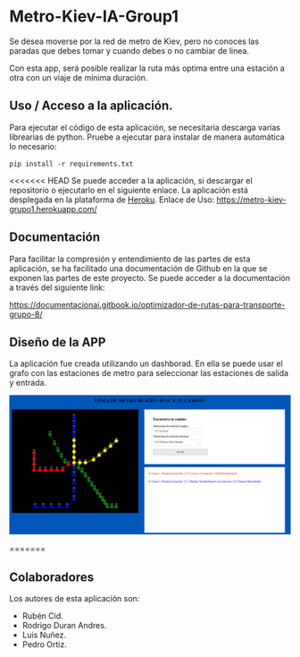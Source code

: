 # Metro-Kiev-IA-Group1
Se desea moverse por la red de metro de Kiev, pero no conoces las paradas que debes tomar y cuando debes o no cambiar de linea. 

Con esta app, será posible realizar la ruta más optima entre una estación a otra con un viaje de mínima duración.


## Uso / Acceso a la aplicación.

Para ejecutar el código de esta aplicación, se necesitaria descarga varias librearias de python.
Pruebe a ejecutar para instalar de manera automática lo necesario:
````
pip install -r requirements.txt
````
<<<<<<< HEAD
Se puede acceder a la aplicación, si descargar el repositorio o ejecutarlo en el siguiente enlace.
La aplicación está desplegada en la plataforma de [Heroku](www.heroku.com).
Enlace de Uso: https://metro-kiev-grupo1.herokuapp.com/


## Documentación
Para facilitar la compresión y entendimiento de las partes de esta aplicación, se ha facilitado una documentación de Github
en la que se exponen las partes de este proyecto. Se puede acceder a la documentación a través del siguiente link:

https://documentacionai.gitbook.io/optimizador-de-rutas-para-transporte-grupo-8/

## Diseño de la APP
La aplicación fue creada utilizando un dashborad. En ella se puede usar el grafo con las estaciones de metro para
seleccionar las estaciones de salida y entrada.

<img src="./assets/app_image.png" width="1000" heightk="248" />

=======
## Colaboradores
Los autores de esta aplicación son:
- Rubén Cid.
- Rodrigo Duran Andres.
- Luis Nuñez.
- Pedro Ortiz.
